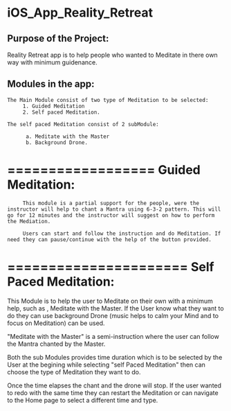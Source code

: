 # iOS_App_Reality_Retreat

Purpose of the Project:
----------------------
   Reality Retreat app is to help people who wanted to Meditate in there own way with minimum guidenance. 
   
Modules in the app:
------------------
    The Main Module consist of two type of Meditation to be selected:
         1. Guided Meditation
         2. Self paced Meditation.
               
    The self paced Meditation consist of 2 subModule:
          
          a. Meditate with the Master
          b. Background Drone.
          
  ==================
  Guided Meditation:
  ==================
         This module is a partial support for the people, were the instructor will help to chant a Mantra using 6-3-2 pattern. This will go for 12 minutes and the instructor will suggest on how to perform the Mediation.
         
         Users can start and follow the instruction and do Meditation. If need they can pause/continue with the help of the button provided.

======================
Self Paced Meditation:         
======================
   This Module is to help the user to Meditate on their own with a minimum help, such as , Meditate with the Master.
   If the User know what they want to do they can use background Drone (music helps to calm your Mind and to focus on Meditation) can be used.
   
   "Meditate with the Master" is a semi-instruction where the user can follow the Mantra chanted by the Master.
   
   Both the sub Modules provides time duration which is to be selected by the User at the begining while selecting "self Paced Meditation" then can choose the type of Meditation they want to do.
   
   Once the time elapses the chant and the drone will stop. If the user wanted to redo with the same time they can restart the Meditation or can navigate to the Home page to select a different time and type.
   
